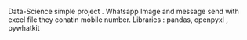  Data-Science simple project .
Whatsapp Image and message  send with excel file they conatin mobile number.
Libraries :
pandas,
openpyxl ,
pywhatkit
